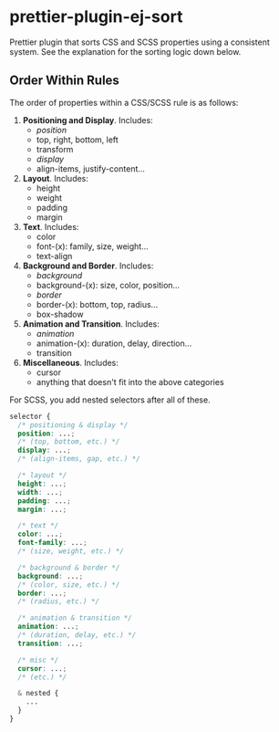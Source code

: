 ﻿# prettier-plugin-ej-sort

Prettier plugin that sorts CSS and SCSS properties using a consistent system. See the explanation for the sorting logic down below.

## Order Within Rules

The order of properties within a CSS/SCSS rule is as follows:

1. **Positioning and Display**. Includes:
   - _position_
   - top, right, bottom, left
   - transform
   - _display_
   - align-items, justify-content...
2. **Layout**. Includes:
   - height
   - weight
   - padding
   - margin
3. **Text**. Includes:
   - color
   - font-(x): family, size, weight...
   - text-align
4. **Background and Border**. Includes:
   - _background_
   - background-(x): size, color, position...
   - _border_
   - border-(x): bottom, top, radius...
   - box-shadow
5. **Animation and Transition**. Includes:
   - _animation_
   - animation-(x): duration, delay, direction...
   - transition
6. **Miscellaneous**. Includes:
   - cursor
   - anything that doesn't fit into the above categories

For SCSS, you add nested selectors after all of these.

```css
selector {
  /* positioning & display */
  position: ...;
  /* (top, bottom, etc.) */
  display: ...;
  /* (align-items, gap, etc.) */

  /* layout */
  height: ...;
  width: ...;
  padding: ...;
  margin: ...;

  /* text */
  color: ...;
  font-family: ...;
  /* (size, weight, etc.) */

  /* background & border */
  background: ...;
  /* (color, size, etc.) */
  border: ...;
  /* (radius, etc.) */

  /* animation & transition */
  animation: ...;
  /* (duration, delay, etc.) */
  transition: ...;

  /* misc */
  cursor: ...;
  /* (etc.) */

  & nested {
	...
  }
}
```
